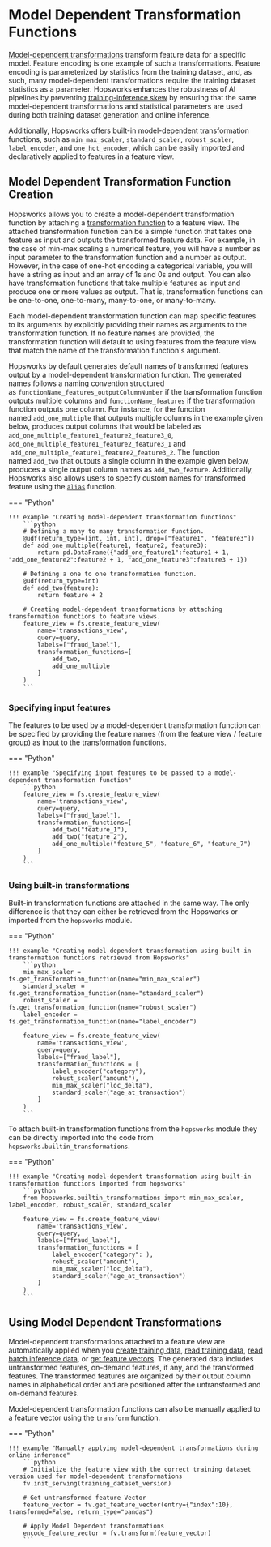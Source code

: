 # Model Dependent Transformation Functions


[Model-dependent transformations](https://www.hopsworks.ai/dictionary/model-dependent-transformations) transform feature data for a specific model. Feature encoding is one example of such a transformations. Feature encoding is parameterized by statistics from the training dataset, and, as such, many model-dependent transformations require the training dataset statistics as a parameter. Hopsworks enhances the robustness of AI pipelines by preventing [training-inference skew](https://www.hopsworks.ai/dictionary/training-inference-skew) by ensuring that the same model-dependent transformations and statistical parameters are used during both training dataset generation and online inference.

Additionally, Hopsworks offers built-in model-dependent transformation functions, such as `min_max_scaler`, `standard_scaler`, `robust_scaler`, `label_encoder`, and `one_hot_encoder`, which can be easily imported and declaratively applied to features in a feature view.

## Model Dependent Transformation Function Creation

Hopsworks allows you to create a model-dependent transformation function by attaching a [transformation function](../transformation_functions.md) to a feature view. The attached transformation function can be a simple function that takes one feature as input and outputs the transformed feature data. For example, in the case of min-max scaling a numerical feature, you will have a number as input parameter to the transformation function and a number as output. However, in the case of one-hot encoding a categorical variable, you will have a string as input and an array of 1s and 0s and output. You can also have transformation functions that take multiple features as input and produce one or more values as output. That is, transformation functions can be one-to-one, one-to-many, many-to-one, or many-to-many.

Each model-dependent transformation function can map specific features to its arguments by explicitly providing their names as arguments to the transformation function. If no feature names are provided, the transformation function will default to using features from the feature view that match the name of the transformation function's argument.

Hopsworks by default generates default names of transformed features output by a model-dependent transformation function. The generated names follows a naming convention structured as `functionName_features_outputColumnNumber` if the transformation function outputs multiple columns and `functionName_features` if the transformation function outputs one column. For instance, for the function named `add_one_multiple` that outputs multiple columns in the example given below, produces output columns that would be labeled as  `add_one_multiple_feature1_feature2_feature3_0`,  `add_one_multiple_feature1_feature2_feature3_1`  and   `add_one_multiple_feature1_feature2_feature3_2`. The function named `add_two` that outputs a single column in the example given below, produces a single output column names as `add_two_feature`. Additionally, Hopsworks also allows users to specify custom names for transformed feature using the [`alias`](../transformation_functions.md#specifying-output-features–names-for-transformation-functions) function.


=== "Python"

    !!! example "Creating model-dependent transformation functions"
        ```python
        # Defining a many to many transformation function.
        @udf(return_type=[int, int, int], drop=["feature1", "feature3"])
        def add_one_multiple(feature1, feature2, feature3):
            return pd.DataFrame({"add_one_feature1":feature1 + 1, "add_one_feature2":feature2 + 1, "add_one_feature3":feature3 + 1})
        
        # Defining a one to one transformation function.
        @udf(return_type=int)
        def add_two(feature):
            return feature + 2

        # Creating model-dependent transformations by attaching transformation functions to feature views.
        feature_view = fs.create_feature_view(
            name='transactions_view',
            query=query,
            labels=["fraud_label"],
            transformation_functions=[
                add_two,
                add_one_multiple
            ]
        )
        ```

### Specifying input features

The features to be used by a model-dependent transformation function can be specified by providing the feature names (from the feature view / feature group) as input to the transformation functions. 


=== "Python"

    !!! example "Specifying input features to be passed to a model-dependent transformation function"
        ```python
        feature_view = fs.create_feature_view(
            name='transactions_view',
            query=query,
            labels=["fraud_label"],
            transformation_functions=[
                add_two("feature_1"),
                add_two("feature_2"),
                add_one_multiple("feature_5", "feature_6", "feature_7")
            ]
        )
        ```

### Using built-in transformations

Built-in transformation functions are attached in the same way. The only difference is that they can either be retrieved from the Hopsworks or imported from the `hopsworks` module.

=== "Python"

    !!! example "Creating model-dependent transformation using built-in transformation functions retrieved from Hopsworks"
        ```python
        min_max_scaler = fs.get_transformation_function(name="min_max_scaler")
        standard_scaler = fs.get_transformation_function(name="standard_scaler")
        robust_scaler = fs.get_transformation_function(name="robust_scaler")
        label_encoder = fs.get_transformation_function(name="label_encoder")
        
        feature_view = fs.create_feature_view(
            name='transactions_view',
            query=query,
            labels=["fraud_label"],
            transformation_functions = [
                label_encoder("category"),
                robust_scaler("amount"),
                min_max_scaler("loc_delta"),
                standard_scaler("age_at_transaction")
            ]
        )
        ```

To attach built-in transformation functions from the `hopsworks` module they can be directly imported into the code from `hopsworks.builtin_transformations`.

=== "Python"

    !!! example "Creating model-dependent transformation using built-in transformation functions imported from hopsworks"
        ```python
        from hopsworks.builtin_transformations import min_max_scaler, label_encoder, robust_scaler, standard_scaler
        
        feature_view = fs.create_feature_view(
            name='transactions_view',
            query=query,
            labels=["fraud_label"],
            transformation_functions = [
                label_encoder("category": ),
                robust_scaler("amount"),
                min_max_scaler("loc_delta"),
                standard_scaler("age_at_transaction")
            ]
        )
        ```


## Using Model Dependent Transformations

Model-dependent transformations attached to a feature view are automatically applied when you [create training data](./training-data.md#creation), [read training data](./training-data.md#read-training-data), [read batch inference data](./batch-data.md#creation-with-transformation), or [get feature vectors](./feature-vectors.md#retrieval-with-transformation). The generated data includes untransformed features, on-demand features, if any, and the transformed features. The transformed features are organized by their output column names in alphabetical order and are positioned after the untransformed and on-demand features. 

Model-dependent transformation functions can also be manually applied to a feature vector using the `transform` function. 

=== "Python"

    !!! example "Manually applying model-dependent transformations during online inference"
        ```python
        # Initialize the feature view with the correct training dataset version used for model-dependent transformations
        fv.init_serving(training_dataset_version)

        # Get untransformed feature Vector
        feature_vector = fv.get_feature_vector(entry={"index":10}, transformed=False, return_type="pandas")

        # Apply Model Dependent transformations
        encode_feature_vector = fv.transform(feature_vector)
        ```

